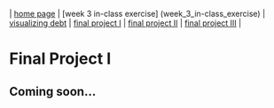 | [home page](https://yuanmeng128.github.io/Ivy-YuanMeng-TSWD-portfolio/) | [week 3 in-class exercise] (week_3_in-class_exercise) | [visualizing debt](visualizing-government-debt) | [final project I](final-project-part-one) | [final project II](final-project-part-two) | [final project III](final-project-part-three) |

# Final Project I

## Coming soon...

